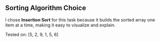 ## Sorting Algorithm Choice

I chose **Insertion Sort** for this task because it builds the sorted array one item at a time, making it easy to visualize and explain.

Tested on: [5, 2, 9, 1, 5, 6]

